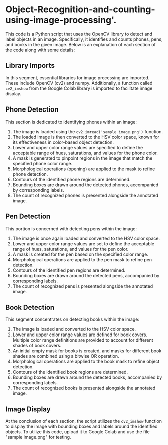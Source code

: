 # Object-Recognition-and-counting-using-image-processing'.

This code is a Python script that uses the OpenCV library to detect and label objects in an image. Specifically, it identifies and counts phones, pens, and books in the given image. Below is an explanation of each section of the code along with some details:

## Library Imports

In this segment, essential libraries for image processing are imported. These include OpenCV (cv2) and numpy. Additionally, a function called `cv2_imshow` from the Google Colab library is imported to facilitate image display.

## Phone Detection

This section is dedicated to identifying phones within an image:

1. The image is loaded using the `cv2.imread('sample image.png')` function.
2. The loaded image is then converted to the HSV color space, known for its effectiveness in color-based object detection.
3. Lower and upper color range values are specified to define the acceptable range of hues, saturations, and values for the phone color.
4. A mask is generated to pinpoint regions in the image that match the specified phone color range.
5. Morphological operations (opening) are applied to the mask to refine phone detection.
6. Contours of the identified phone regions are determined.
7. Bounding boxes are drawn around the detected phones, accompanied by corresponding labels.
8. The count of recognized phones is presented alongside the annotated image.

## Pen Detection

This portion is concerned with detecting pens within the image:

1. The image is once again loaded and converted to the HSV color space.
2. Lower and upper color range values are set to define the acceptable range of hues, saturations, and values for the pen color.
3. A mask is created for the pen based on the specified color range.
4. Morphological operations are applied to the pen mask to refine pen detection.
5. Contours of the identified pen regions are determined.
6. Bounding boxes are drawn around the detected pens, accompanied by corresponding labels.
7. The count of recognized pens is presented alongside the annotated image.

## Book Detection

This segment concentrates on detecting books within the image:

1. The image is loaded and converted to the HSV color space.
2. Lower and upper color range values are defined for book covers. Multiple color range definitions are provided to account for different shades of book covers.
3. An initial empty mask for books is created, and masks for different book shades are combined using a bitwise OR operation.
4. Morphological operations are applied to the book mask to refine object detection.
5. Contours of the identified book regions are determined.
6. Bounding boxes are drawn around the detected books, accompanied by corresponding labels.
7. The count of recognized books is presented alongside the annotated image.

## Image Display

At the conclusion of each section, the script utilizes the `cv2_imshow` function to display the image with bounding boxes and labels around the identified objects. To utilize this code, upload it to Google Colab and use the file "sample image.png" for testing.
